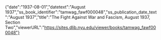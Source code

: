 {"date":"1937-08-01","datetext":"August 1937","ss_book_identifier":"tamwag_fawf000048","ss_publication_date_text":"August 1937","title":"The Fight Against War and Fascism, August 1937, Section Two","viewerURL":"https://sites.dlib.nyu.edu/viewer/books/tamwag_fawf000048"}